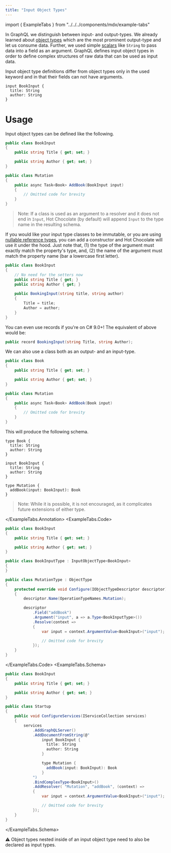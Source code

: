 ```yaml
---
title: "Input Object Types"
---
```


import { ExampleTabs } from "../../../components/mdx/example-tabs"

In GraphQL we distinguish between input- and output-types. We already learned about [object types](/docs/hotchocolate/defining-a-schema/object-types) which are the most prominent output-type and let us consume data. Further, we used simple [scalars](/docs/hotchocolate/defining-a-schema/scalars) like `String` to pass data into a field as an argument. GraphQL defines input object types in order to define complex structures of raw data that can be used as input data.

Input object type definitions differ from object types only in the used keyword and in that their fields can not have arguments.

```sdl
input BookInput {
  title: String
  author: String
}
```

# Usage

Input object types can be defined like the following.

<ExampleTabs>
<ExampleTabs.Annotation>

```csharp
public class BookInput
{
    public string Title { get; set; }

    public string Author { get; set; }
}

public class Mutation
{
    public async Task<Book> AddBook(BookInput input)
    {
        // Omitted code for brevity
    }
}
```

> Note: If a class is used as an argument to a resolver and it does not end in `Input`, Hot Chocolate (by default) will append `Input` to the type name in the resulting schema.

If you would like your input type classes to be immutable, or you are using [nullable reference types](https://docs.microsoft.com/en-us/dotnet/csharp/nullable-references), you can add a constructor and Hot Chocolate will use it under the hood. Just note that, (1) the type of the argument must exactly match the property's type, and, (2) the name of the argument must match the property name (bar a lowercase first letter).

```csharp
public class BookInput
{
    // No need for the setters now
    public string Title { get; }
    public string Author { get; }
  
    public BookingInput(string title, string author)
    {
        Title = title;
        Author = author;
    }
}
```

You can even use records if you're on C# 9.0+! The equivalent of above would be:

```csharp
public record BookingInput(string Title, string Author);
```
  
We can also use a class both as an output- and an input-type.

```csharp
public class Book
{
    public string Title { get; set; }

    public string Author { get; set; }
}

public class Mutation
{
    public async Task<Book> AddBook(Book input)
    {
        // Omitted code for brevity
    }
}
```

This will produce the following schema.

```sdl
type Book {
  title: String
  author: String
}

input BookInput {
  title: String
  author: String
}

type Mutation {
  addBook(input: BookInput): Book
}
```

> Note: While it is possible, it is not encouraged, as it complicates future extensions of either type.

</ExampleTabs.Annotation>
<ExampleTabs.Code>

```csharp
public class BookInput
{
    public string Title { get; set; }

    public string Author { get; set; }
}

public class BookInputType : InputObjectType<BookInput>
{
}

public class MutationType : ObjectType
{
    protected override void Configure(IObjectTypeDescriptor descriptor)
    {
        descriptor.Name(OperationTypeNames.Mutation);

        descriptor
            .Field("addBook")
            .Argument("input", a => a.Type<BookInputType>())
            .Resolve(context =>
            {
                var input = context.ArgumentValue<BookInput>("input");

                // Omitted code for brevity
            });
    }
}
```

</ExampleTabs.Code>
<ExampleTabs.Schema>

```csharp
public class BookInput
{
    public string Title { get; set; }

    public string Author { get; set; }
}

public class Startup
{
    public void ConfigureServices(IServiceCollection services)
    {
        services
            .AddGraphQLServer()
            .AddDocumentFromString(@"
                input BookInput {
                  title: String
                  author: String
                }

                type Mutation {
                  addBook(input: BookInput): Book
                }
            ")
            .BindComplexType<BookInput>()
            .AddResolver( "Mutation", "addBook", (context) =>
            {
                var input = context.ArgumentValue<BookInput>("input");

                // Omitted code for brevity
            });
    }
}
```

</ExampleTabs.Schema>
</ExampleTabs>

⚠ Object types nested inside of an input object type need to also be declared as input types.
